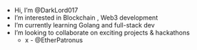 - Hi, I’m @DarkLord017
- I’m interested in Blockchain , Web3 development
- I’m currently learning Golang and full-stack dev
- I’m looking to collaborate on exciting projects & hackathons
     - x - @EtherPatronus
 
       

<!---
DarkLord017/DarkLord017 is a ✨ special ✨ repository because its `README.md` (this file) appears on your GitHub profile.
You can click the Preview link to take a look at your changes.
--->
